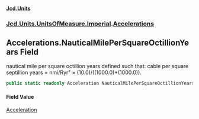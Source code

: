 #### [Jcd.Units](index.md 'index')

### [Jcd.Units.UnitsOfMeasure.Imperial](Jcd.Units.UnitsOfMeasure.Imperial.md 'Jcd.Units.UnitsOfMeasure.Imperial').[Accelerations](Accelerations.md 'Jcd.Units.UnitsOfMeasure.Imperial.Accelerations')

## Accelerations.NauticalMilePerSquareOctillionYears Field

nautical mile per square octillion years defined such that: cable per square septillion years = nmi/Ryr² ×
(10.0)/((1000.0)*(1000.0)).

```csharp
public static readonly Acceleration NauticalMilePerSquareOctillionYears;
```

#### Field Value

[Acceleration](Acceleration.md 'Jcd.Units.UnitTypes.Acceleration')